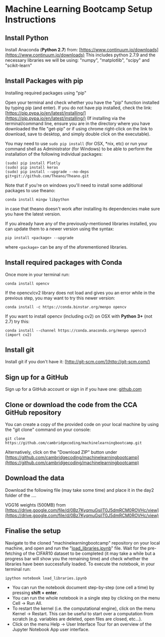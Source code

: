 # Machine Learning Bootcamp Setup Instructions

## Install Python

Install Anaconda (**Python 2.7**) from:  [https://www.continuum.io/downloads](https://www.continuum.io/downloads)
This includes python 2.7.9 and the necessary libraries we will be using: "numpy", "matplotlib", "scipy" and "scikit-learn"

## Install Packages with pip

Installing required packages using "pip"

Open your terminal and check whether you have the "pip" function installed by typing pip (and enter).
If you do not have pip installed, check the link: [https://pip.pypa.io/en/latest/installing/](https://pip.pypa.io/en/latest/installing/) (If installing via the terminal/command line, ensure you are in the directory where you have downloaded the file "get-pip" or if using chrome right-click on the link to download, save to desktop, and simply double click on the executable).

You may need to use `sudo pip install` (for OSX, *nix, etc) or run your command shell as Administrator (for Windows) to be able to perform the installation of the following individual packages:

    (sudo) pip install Plotly
    (sudo) pip install keras
    (sudo) pip install --upgrade --no-deps git+git://github.com/Theano/Theano.git

Note that if you're on windows you'll need to install some additional packages to use theano:

    conda install mingw libpython

in case that theano doesn't work after installing its dependencies make sure you have the latest version.


If you already have any of the previously-mentioned libraries installed, you can update them to a newer version using the syntax:

    pip install <package> --upgrade

where `<package>` can be any of the aforementioned libraries.

## Install required packages with Conda

Once more in your terminal run:

    conda install opencv

If the opencv/cv2 library does not load and gives you an error while in the previous step, you may want to try this newer version:

    conda install -c https://conda.binstar.org/menpo opencv

If you want to install opencv (including cv2) on OSX with **Python 3+** (not 2.7) try this:

    conda install --channel https://conda.anaconda.org/menpo opencv3
    (import cv2)

## Install git

Install git if you don't have it: [http://git-scm.com/](http://git-scm.com/)


##  Sign up for a GitHub

Sign up for a GitHub account or sign in if you have one: [github.com](https://github.com)


## Clone or download the code from the CCA GitHub repository

You can create a copy of the provided code on your local machine by using the "git clone" command on your console: 

    git clone https://github.com/cambridgecoding/machinelearningbootcamp.git 

Alternatively, click on the "Download ZIP" button under [https://github.com/cambridgecoding/machinelearningbootcamp](https://github.com/cambridgecoding/machinelearningbootcamp) 


## Download the data

Download the following file (may take some time) and place it in the day2 folder of the ....  

VGG16 weights (500MB) from [https://drive.google.com/file/d/0Bz7KyqmuGsilT0J5dmRCM0ROVHc/view](https://drive.google.com/file/d/0Bz7KyqmuGsilT0J5dmRCM0ROVHc/view)

## Finalise the setup

Navigate to the cloned "machinelearningbootcamp" repository on your local machine, and open and run the "[load_libraries.ipynb](https://github.com/cambridgecoding/machinelearningbootcamp/blob/master/load_libraries.ipynb)" file. Wait for the pre-fetching of the CIFAR10 dataset to be completed (it may take a while but a progress bar will show you the remaining time) and check whether the libraries have been successfully loaded. To execute the notebook, in your terminal run:

    ipython notebook load_libraries.ipynb

* You can run the notebook document step-by-step (one cell a time) by pressing **shift + enter**.
* You can run the whole notebook in a single step by clicking on the menu Cell -> Run All.
* To restart the kernel (i.e. the computational engine), click on the menu Kernel -> Restart. This can be useful to start over a computation from scratch (e.g. variables are deleted, open files are closed, etc...).
* Click on the menu Help -> User Interface Tour for an overview of the Jupyter Notebook App user interface.

